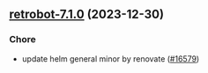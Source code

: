 

## [retrobot-7.1.0](https://github.com/truecharts/charts/compare/retrobot-7.0.1...retrobot-7.1.0) (2023-12-30)

### Chore

- update helm general minor by renovate ([#16579](https://github.com/truecharts/charts/issues/16579))
  
  